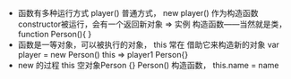 - 函数有多种运行方式
  player() 普通方式，
  new player() 作为构造函数constructor被运行，会有一个返回新对象  =>  实例
  构造函数——当然就是类，
  function Person(){ }
- 函数是一等对象，可以被执行的对象，
  this 常在  借助它来构造新的对象
  var player = new Person()
  this => player1 Person{}
- new 的过程
  this 空对象Person {}
  Person() 构造函数，
  this.name = name